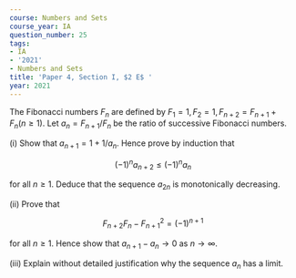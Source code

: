 ```yaml
---
course: Numbers and Sets
course_year: IA
question_number: 25
tags:
- IA
- '2021'
- Numbers and Sets
title: 'Paper 4, Section I, $2 E$ '
year: 2021
---
```




The Fibonacci numbers $F_{n}$ are defined by $F_{1}=1, F_{2}=1, F_{n+2}=F_{n+1}+F_{n}(n \geqslant 1)$. Let $a_{n}=F_{n+1} / F_{n}$ be the ratio of successive Fibonacci numbers.

(i) Show that $a_{n+1}=1+1 / a_{n}$. Hence prove by induction that

$$(-1)^{n} a_{n+2} \leqslant(-1)^{n} a_{n}$$

for all $n \geqslant 1$. Deduce that the sequence $a_{2 n}$ is monotonically decreasing.

(ii) Prove that

$$F_{n+2} F_{n}-F_{n+1}^{2}=(-1)^{n+1}$$

for all $n \geqslant 1$. Hence show that $a_{n+1}-a_{n} \rightarrow 0$ as $n \rightarrow \infty$.

(iii) Explain without detailed justification why the sequence $a_{n}$ has a limit.